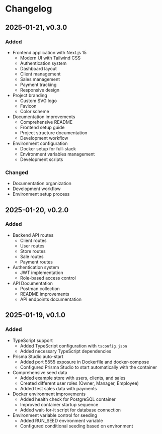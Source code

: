 # Changelog

## 2025-01-21, v0.3.0

### Added

- Frontend application with Next.js 15
  - Modern UI with Tailwind CSS
  - Authentication system
  - Dashboard layout
  - Client management
  - Sales management
  - Payment tracking
  - Responsive design
- Project branding
  - Custom SVG logo
  - Favicon
  - Color scheme
- Documentation improvements
  - Comprehensive README
  - Frontend setup guide
  - Project structure documentation
  - Development workflow
- Environment configuration
  - Docker setup for full-stack
  - Environment variables management
  - Development scripts

### Changed

- Documentation organization
- Development workflow
- Environment setup process

## 2025-01-20, v0.2.0

### Added

- Backend API routes
  - Client routes
  - User routes
  - Store routes
  - Sale routes
  - Payment routes
- Authentication system
  - JWT implementation
  - Role-based access control
- API Documentation
  - Postman collection
  - README improvements
  - API endpoints documentation

## 2025-01-19, v0.1.0

### Added

- TypeScript support
  - Added TypeScript configuration with `tsconfig.json`
  - Added necessary TypeScript dependencies
- Prisma Studio auto-start
  - Added port 5555 exposure in Dockerfile and docker-compose
  - Configured Prisma Studio to start automatically with the container
- Comprehensive seed data
  - Added example store with users, clients, and sales
  - Created different user roles (Owner, Manager, Employee)
  - Added test sales data with payments
- Docker environment improvements
  - Added health check for PostgreSQL container
  - Improved container startup sequence
  - Added wait-for-it script for database connection
- Environment variable control for seeding
  - Added RUN_SEED environment variable
  - Configured conditional seeding based on environment
